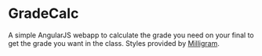 # GradeCalc

A simple AngularJS webapp to calculate the grade you need on your final to get the grade you want in the class. Styles provided by [Milligram](https://milligram.github.io/).
